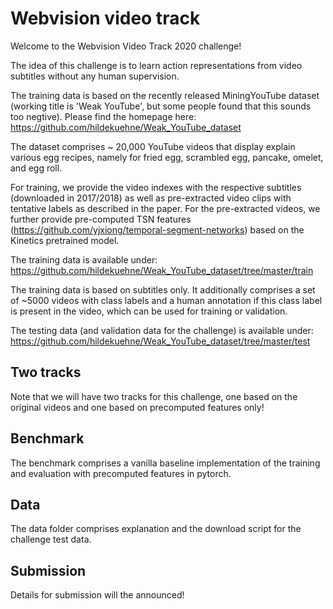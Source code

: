 
# Webvision video track

Welcome to the Webvision Video Track 2020 challenge!

The idea of this challenge is to learn action representations from video subtitles without any human supervision. 

The training data is based on the recently released MiningYouTube dataset (working title is 'Weak YouTube', but some people found that this sounds too negtive). Please find the homepage here: https://github.com/hildekuehne/Weak_YouTube_dataset

The dataset comprises ~ 20,000 YouTube videos that display explain various egg recipes, namely for fried egg, scrambled egg, pancake, omelet, and egg roll.  

For training, we provide the video indexes with the respective subtitles (downloaded in 2017/2018) as well as pre-extracted video clips with tentative labels as described in the paper. For the pre-extracted videos, we further provide pre-computed TSN features (https://github.com/yjxiong/temporal-segment-networks) based on the Kinetics pretrained model.  

The training data is available under: https://github.com/hildekuehne/Weak_YouTube_dataset/tree/master/train 

The training data is based on subtitles only. It additionally comprises a set of ~5000 videos with class labels and a human annotation if this class label is present in the video, which can be used for training or validation.

The testing data (and validation data for the challenge) is available under: https://github.com/hildekuehne/Weak_YouTube_dataset/tree/master/test
 

## Two tracks

Note that we will have two tracks for this challenge, one based on the original videos and one based on precomputed features only!

## Benchmark

The benchmark comprises a vanilla baseline implementation of the training and evaluation with precomputed features in pytorch.

## Data

The data folder comprises explanation and the download script for the challenge test data.

## Submission

Details for submission will the announced!

